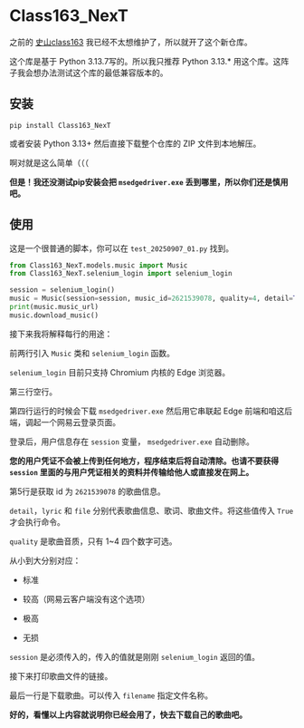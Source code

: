 # Class163_NexT

之前的 [史山class163](https://github.com/cooooldwind/class163) 我已经不太想维护了，所以就开了这个新仓库。

这个库是基于 Python 3.13.7写的。所以我只推荐 Python 3.13.* 用这个库。这阵子我会想办法测试这个库的最低兼容版本的。

## 安装

`pip install Class163_NexT`

或者安装 Python 3.13+ 然后直接下载整个仓库的 ZIP 文件到本地解压。

啊对就是这么简单（（（

**但是！我还没测试pip安装会把 `msedgedriver.exe` 丢到哪里，所以你们还是慎用吧。**

## 使用

这是一个很普通的脚本，你可以在 `test_20250907_01.py` 找到。

```python
from Class163_NexT.models.music import Music
from Class163_NexT.selenium_login import selenium_login

session = selenium_login()
music = Music(session=session, music_id=2621539078, quality=4, detail=True, lyric=True, file=True)
print(music.music_url)
music.download_music()
```

接下来我将解释每行的用途：

前两行引入 `Music` 类和 `selenium_login` 函数。

`selenium_login` 目前只支持 Chromium 内核的 Edge 浏览器。

第三行空行。

第四行运行的时候会下载 `msedgedriver.exe` 然后用它串联起 Edge 前端和咱这后端，调起一个网易云登录页面。

登录后，用户信息存在 `session` 变量， `msedgedriver.exe` 自动删除。

**您的用户凭证不会被上传到任何地方，程序结束后将自动清除。也请不要获得 `session` 里面的与用户凭证相关的资料并传输给他人或直接发在网上。**

第5行是获取 id 为 `2621539078` 的歌曲信息。

`detail`，`lyric` 和 `file` 分别代表歌曲信息、歌词、歌曲文件。将这些值传入 `True` 才会执行命令。

`quality` 是歌曲音质，只有 1~4 四个数字可选。

从小到大分别对应：

- 标准

- 较高（网易云客户端没有这个选项）

- 极高

- 无损

`session` 是必须传入的，传入的值就是刚刚 `selenium_login` 返回的值。

接下来打印歌曲文件的链接。

最后一行是下载歌曲。可以传入 `filename` 指定文件名称。

**好的，看懂以上内容就说明你已经会用了，快去下载自己的歌曲吧。**
